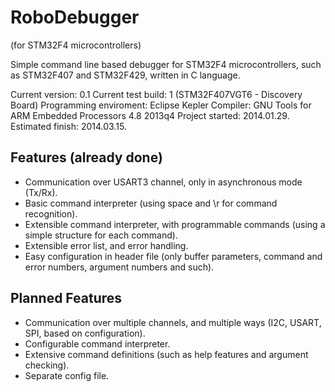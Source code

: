 RoboDebugger 
=============
(for STM32F4 microcontrollers)

Simple command line based debugger for STM32F4 microcontrollers, such as STM32F407 and STM32F429, written in C language.

Current version: 0.1
Current test build: 1 (STM32F407VGT6 - Discovery Board)
Programming enviroment: Eclipse Kepler
Compiler: GNU Tools for ARM Embedded Processors 4.8 2013q4
Project started: 2014.01.29. 
Estimated finish: 2014.03.15.

Features (already done)
-----------------------

- Communication over USART3 channel, only in asynchronous mode (Tx/Rx).
- Basic command interpreter (using space and \r for command recognition).
- Extensible command interpreter, with programmable commands (using a simple structure for each command).
- Extensible error list, and error handling.
- Easy configuration in header file (only buffer parameters, command and error numbers, argument numbers and such).

Planned Features
----------------

- Communication over multiple channels, and multiple ways (I2C, USART, SPI, based on configuration).
- Configurable command interpreter.
- Extensive command definitions (such as help features and argument checking).
- Separate config file.

